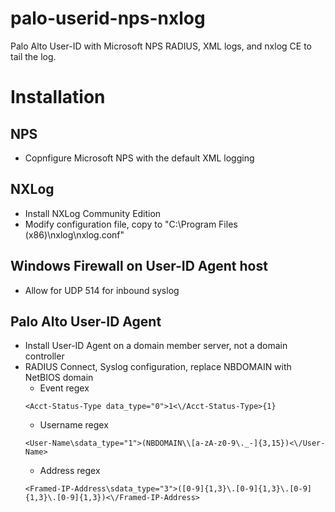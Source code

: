 # palo-userid-nps-nxlog
Palo Alto User-ID with Microsoft NPS RADIUS, XML logs, and nxlog CE to tail the log.

# Installation
## NPS
- Copnfigure Microsoft NPS with the default XML logging
## NXLog
- Install NXLog Community Edition
- Modify configuration file, copy to "C:\Program Files (x86)\nxlog\nxlog.conf"
## Windows Firewall on User-ID Agent host
- Allow for UDP 514 for inbound syslog
## Palo Alto User-ID Agent
- Install User-ID Agent on a domain member server, not a domain controller
- RADIUS Connect, Syslog configuration, replace NBDOMAIN with NetBIOS domain
  - Event regex
  ```
  <Acct-Status-Type data_type="0">1<\/Acct-Status-Type>{1}
  ```
  - Username regex
  ```
  <User-Name\sdata_type="1">(NBDOMAIN\\[a-zA-z0-9\._-]{3,15})<\/User-Name>
  ```
  - Address regex
  ```
  <Framed-IP-Address\sdata_type="3">([0-9]{1,3}\.[0-9]{1,3}\.[0-9]{1,3}\.[0-9]{1,3})<\/Framed-IP-Address>
  ```
  
